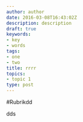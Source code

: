 ```yaml
---
author: author
date: 2016-03-08T16:43:02Z
description: description
draft: true
keywords:
- key
- words
tags:
- one
- two
title: rrrr
topics:
- topic 1
type: post
---
```



#Rubrikdd

dds

